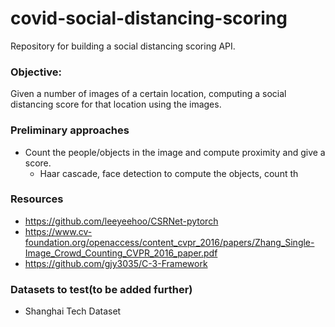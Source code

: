# covid-social-distancing-scoring
Repository for building a social distancing scoring API.
 
### Objective: 
Given a number of images of a certain location, computing a social distancing score for that location using the images. 

### Preliminary approaches
- Count the people/objects in the image and compute proximity and give a score.
  - Haar cascade, face detection to compute the objects, count th
### Resources 
- https://github.com/leeyeehoo/CSRNet-pytorch
- https://www.cv-foundation.org/openaccess/content_cvpr_2016/papers/Zhang_Single-Image_Crowd_Counting_CVPR_2016_paper.pdf
- https://github.com/gjy3035/C-3-Framework
### Datasets to test(to be added further) 
- Shanghai Tech Dataset
